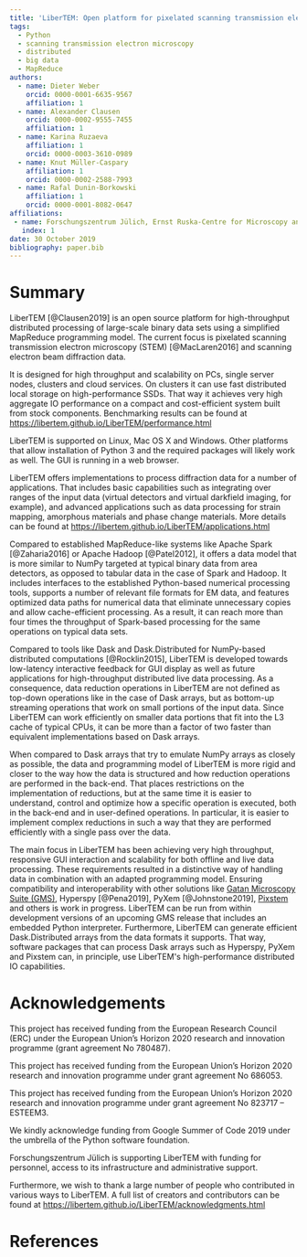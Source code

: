 ```yaml
---
title: 'LiberTEM: Open platform for pixelated scanning transmission electron microscopy'
tags:
  - Python
  - scanning transmission electron microscopy
  - distributed
  - big data
  - MapReduce
authors:
  - name: Dieter Weber
    orcid: 0000-0001-6635-9567
    affiliation: 1
  - name: Alexander Clausen
    orcid: 0000-0002-9555-7455
    affiliation: 1
  - name: Karina Ruzaeva
    affiliation: 1
    orcid: 0000-0003-3610-0989
  - name: Knut Müller-Caspary
    affiliation: 1
    orcid: 0000-0002-2588-7993
  - name: Rafal Dunin-Borkowski
    affiliation: 1
    orcid: 0000-0001-8082-0647
affiliations:
 - name: Forschungszentrum Jülich, Ernst Ruska-Centre for Microscopy and Spectroscopy with Electrons
   index: 1
date: 30 October 2019
bibliography: paper.bib
---
```


# Summary

LiberTEM [@Clausen2019] is an open source platform for high-throughput distributed processing
of large-scale binary data sets using a simplified MapReduce programming model.
The current focus is pixelated scanning transmission electron microscopy (STEM)
[@MacLaren2016] and scanning electron beam diffraction data.

It is designed for high throughput and scalability on PCs, single server nodes,
clusters and cloud services. On clusters it can use fast distributed local
storage on high-performance SSDs. That way it achieves very high aggregate IO
performance on a compact and cost-efficient system built from stock components.
Benchmarking results can be found at
https://libertem.github.io/LiberTEM/performance.html

LiberTEM is supported on Linux, Mac OS X and Windows. Other platforms that allow
installation of Python 3 and the required packages will likely work as well. The
GUI is running in a web browser.

LiberTEM offers implementations to process diffraction data for a number of
applications. That includes basic capabilities such as integrating over ranges
of the input data (virtual detectors and virtual darkfield imaging, for
example), and advanced applications such as data processing for strain mapping,
amorphous materials and phase change materials. More details can be found at
https://libertem.github.io/LiberTEM/applications.html

Compared to established MapReduce-like systems like Apache Spark [@Zaharia2016]
or Apache Hadoop [@Patel2012], it offers a data model that is more similar to
NumPy targeted at typical binary data from area detectors, as opposed to
tabular data in the case of Spark and Hadoop. It includes interfaces to the
established Python-based numerical processing tools, supports a number of
relevant file formats for EM data, and features optimized data paths for
numerical data that eliminate unnecessary copies and allow cache-efficient
processing. As a result, it can reach more than four times the throughput of
Spark-based processing for the same operations on typical data sets.

Compared to tools like Dask and Dask.Distributed for NumPy-based distributed
computations [@Rocklin2015], LiberTEM is developed towards low-latency
interactive feedback for GUI display as well as future applications for
high-throughput distributed live data processing. As a consequence, data
reduction operations in LiberTEM are not defined as top-down operations like in
the case of Dask arrays, but as bottom-up streaming operations that work on
small portions of the input data. Since LiberTEM can work efficiently on smaller
data portions that fit into the L3 cache of typical CPUs, it can be more than a factor of
two faster than equivalent implementations based on Dask arrays.

When compared to Dask arrays that try to emulate NumPy arrays as closely as
possible, the data and programming model of LiberTEM is more rigid and closer to
the way how the data is structured and how reduction operations are performed in
the back-end. That places restrictions on the implementation of reductions, but
at the same time it is easier to understand, control and optimize how a specific
operation is executed, both in the back-end and in user-defined operations. In
particular, it is easier to implement complex reductions in such a way that they
are performed efficiently with a single pass over the data.

The main focus in LiberTEM has been achieving very high throughput, responsive
GUI interaction and scalability for both offline and live data processing. These
requirements resulted in a distinctive way of handling data in combination with
an adapted programming model. Ensuring compatibility and interoperability with
other solutions like [Gatan Microscopy Suite
(GMS)](http://www.gatan.com/products/tem-analysis/gatan-microscopy-suite-software),
Hyperspy [@Pena2019], PyXem [@Johnstone2019], [Pixstem](https://pixstem.org/)
and others is work in progress. LiberTEM can be run from within development
versions of an upcoming GMS release that includes an embedded Python
interpreter. Furthermore, LiberTEM can generate efficient Dask.Distributed
arrays from the data formats it supports. That way, software packages that can
process Dask arrays such as Hyperspy, PyXem and Pixstem can, in principle, use
LiberTEM's high-performance distributed IO capabilities.

# Acknowledgements

This project has received funding from the European Research Council (ERC) under the European Union’s Horizon 2020 research and innovation programme (grant agreement No 780487).

This project has received funding from the European Union’s Horizon 2020 research and innovation programme under grant agreement No 686053.

This project has received funding from the European Union’s Horizon 2020 research and innovation programme under grant agreement No 823717 – ESTEEM3.

We kindly acknowledge funding from Google Summer of Code 2019 under the umbrella of the Python software foundation.

Forschungszentrum Jülich is supporting LiberTEM with funding for personnel, access to its infrastructure and administrative support.

Furthermore, we wish to thank a large number of people who contributed in various ways to LiberTEM. A full list of creators and contributors can be found at https://libertem.github.io/LiberTEM/acknowledgments.html

# References